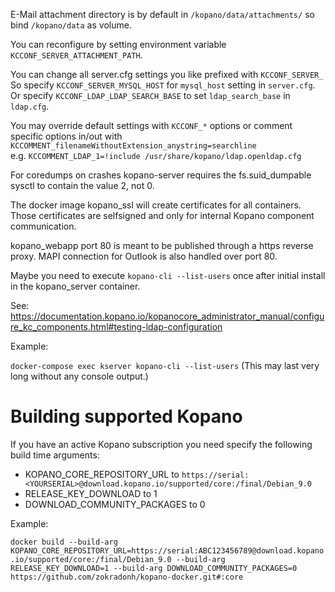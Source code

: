 E-Mail attachment directory is by default in `/kopano/data/attachments/` so bind `/kopano/data` as volume.

You can reconfigure by setting environment variable `KCCONF_SERVER_ATTACHMENT_PATH`.

You can change all server.cfg settings you like prefixed with `KCCONF_SERVER_`
So specify `KCCONF_SERVER_MYSQL_HOST` for `mysql_host` setting in `server.cfg`.
Or specify `KCCONF_LDAP_LDAP_SEARCH_BASE` to set `ldap_search_base` in `ldap.cfg`.

You may override default settings with `KCCONF_*` options or comment specific options in/out with `KCCOMMENT_filenameWithoutExtension_anystring=searchline`  
e.g. `KCCOMMENT_LDAP_1=!include /usr/share/kopano/ldap.openldap.cfg`

For coredumps on crashes kopano-server requires the fs.suid_dumpable sysctl to contain the value 2, not 0.

The docker image kopano_ssl will create certificates for all containers. Those certificates are selfsigned and only for internal Kopano component communication.

kopano_webapp port 80 is meant to be published through a https reverse proxy. MAPI connection for Outlook is also handled over port 80.

Maybe you need to execute `kopano-cli --list-users` once after initial install in the kopano_server container.

See: https://documentation.kopano.io/kopanocore_administrator_manual/configure_kc_components.html#testing-ldap-configuration

Example:

`docker-compose exec kserver kopano-cli --list-users` (This may last very long without any console output.)


Building supported Kopano
=====
If you have an active Kopano subscription you need specify the following build time arguments:
- KOPANO_CORE_REPOSITORY_URL to `https://serial:<YOURSERIAL>@download.kopano.io/supported/core:/final/Debian_9.0`
- RELEASE_KEY_DOWNLOAD to 1
- DOWNLOAD_COMMUNITY_PACKAGES to 0

Example:

`docker build --build-arg KOPANO_CORE_REPOSITORY_URL=https://serial:ABC123456789@download.kopano.io/supported/core:/final/Debian_9.0 --build-arg RELEASE_KEY_DOWNLOAD=1 --build-arg DOWNLOAD_COMMUNITY_PACKAGES=0 https://github.com/zokradonh/kopano-docker.git#:core`